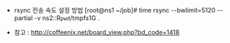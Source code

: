 - rsync 전송 속도 설정 방법
[root@ns1 ~/job]# time rsync --bwlimit=5120 --partial  -v ns2::R`pwd`/tmpfs1G .

- 참고 : http://coffeenix.net/board_view.php?bd_code=1418
